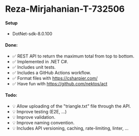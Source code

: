 # Reza-Mirjahanian-T-732506



#### Setup

- DotNet-sdk-8.0.100



#### Done:

- ✅ REST API to return the maximum total from top to bottom.
- ✅ Implemented in .NET C#.
- ✅ Includes unit tests.
- ✅ Includes a GitHub Actions workflow.
- ✅ Format files with https://csharpier.com/
- ✅ Have fun with https://github.com/nektos/act



#### Todo:

- 💡 Allow uploading of the "triangle.txt" file through the API.
- 💡 Improve testing (E2E, ...)
- 💡 Improve validation.
- 💡 Improve naming convention.
- 💡 Includes API versioning, caching, rate-limiting, linter, ...

